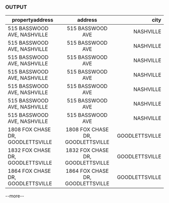 
### OUTPUT

| propertyaddress                     | address                            | city             |
| ----------------------------------- |:----------------------------------:| ----------------:|
| 515  BASSWOOD AVE, NASHVILLE        | 515  BASSWOOD AVE                  | NASHVILLE        |
| 515  BASSWOOD AVE, NASHVILLE        | 515  BASSWOOD AVE                  | NASHVILLE        |
| 515  BASSWOOD AVE, NASHVILLE        | 515  BASSWOOD AVE                  | NASHVILLE        |
| 515  BASSWOOD AVE, NASHVILLE        | 515  BASSWOOD AVE                  | NASHVILLE        |
| 515  BASSWOOD AVE, NASHVILLE        | 515  BASSWOOD AVE                  | NASHVILLE        |
| 515  BASSWOOD AVE, NASHVILLE        | 515  BASSWOOD AVE                  | NASHVILLE        |
| 515  BASSWOOD AVE, NASHVILLE        | 515  BASSWOOD AVE                  | NASHVILLE        |
| 1808  FOX CHASE DR, GOODLETTSVILLE  | 1808  FOX CHASE DR, GOODLETTSVILLE | GOODLETTSVILLE   |
| 1832  FOX CHASE DR, GOODLETTSVILLE  | 1832  FOX CHASE DR, GOODLETTSVILLE | GOODLETTSVILLE   |
| 1864  FOX CHASE DR, GOODLETTSVILLE  | 1864  FOX CHASE DR, GOODLETTSVILLE | GOODLETTSVILLE   |

--more--

